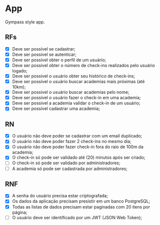 # App

Gympass style app.

## RFs

- [x] Deve ser possível se cadastrar;
- [x] Deve ser possível se autenticar;
- [x] Deve ser possível obter o perfil de um usuário;
- [x] Deve ser possível obter o número de check-ins realizados pelo usuário logado;
- [x] Deve ser possível o usuário obter seu histórico de check-ins;
- [x] Deve ser possível o usuário buscar academias mais próximas (até 10km);
- [x] Deve ser possível o usuário buscar academias pelo nome;
- [x] Deve ser possível o usuário fazer o check-in em uma academia;
- [x] Deve ser possível a academia validar o check-in de um usuário;
- [x] Deve ser possível cadastrar uma academia; 

## RN

- [x] O usuário não deve poder se cadastrar com um email duplicado;
- [x] O usuário não deve poder fazer 2 check-ins no mesmo dia;
- [x] O usuário não deve poder fazer check-in fora do raio de 100m da academia;
- [x] O check-in só pode ser validado até (20) minutos após ser criado;
- [ ] O check-in só pode ser validado por administradores;
- [ ] A academia só pode ser cadastrada por administradores;

## RNF

- [x] A senha do usuário precisa estar criptografada;
- [x] Os dados da aplicação precisam presistir em um banco PostgreSQL;
- [x] Todas as listas de dados precisam estar paginadas com 20 itens por página;
- [ ] O usuário deve ser identificado por um JWT (JSON Web Token);
